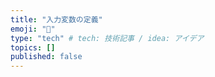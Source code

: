 ```yaml
---
title: "入力変数の定義"
emoji: "🎉"
type: "tech" # tech: 技術記事 / idea: アイデア
topics: []
published: false
---
```

